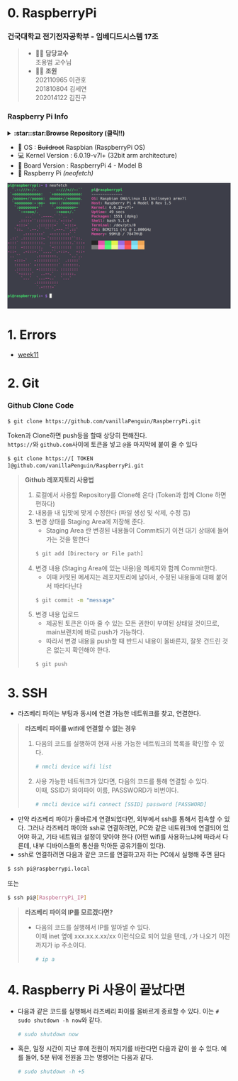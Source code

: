 # 0. RaspberryPi
### 건국대학교 전기전자공학부 - 임베디드시스템 17조
> * 🧑‍🏫 **담당교수**  
>   조용범 교수님
> * 👨‍💻 **조원**  
>   202110965 이관호  
>   201810804 김세연  
>   202014122 김진구

### Raspberry Pi Info
<details>
  <summary>
    <strong>:star::star:Browse Repository (클릭!!)</strong>
  </summary>
  <!DOCTYPE html>
<html>
<head>
 <meta http-equiv="Content-Type" content="text/html; charset=UTF-8">
 <meta name="Author" content="Made by 'tree'">
 <meta name="GENERATOR" content="$Version: $ tree v2.0.2 (c) 1996 - 2022 by Steve Baker, Thomas Moore, Francesc Rocher, Florian Sesser, Kyosuke Tokoro $">
</head>
<body>
	<h1>Directory Tree</h1><p>
	<a href=".">.</a><br>
	├── <a href="./BeginnersGuide-4thEd-Eng_v2.pdf">BeginnersGuide-4thEd-Eng_v2.pdf</a><br>
	├── <a href="./Memo/">Memo</a><br>
	│   └── <a href="./Memo/README.md">README.md</a><br>
	├── <a href="./README.md">README.md</a><br>
	└── <a href="./SourceCode/">SourceCode</a><br>
	&nbsp;&nbsp;&nbsp; ├── <a href="./SourceCode/CMakeLists.txt">CMakeLists.txt</a><br>
	&nbsp;&nbsp;&nbsp; ├── <a href="./SourceCode/Makefile">Makefile</a><br>
	&nbsp;&nbsp;&nbsp; ├── <a href="./SourceCode/README.md">README.md</a><br>
	&nbsp;&nbsp;&nbsp; ├── <a href="./SourceCode/week07/">week07</a><br>
	&nbsp;&nbsp;&nbsp; │   ├── <a href="./SourceCode/week07/button_mmap">button_mmap</a><br>
	&nbsp;&nbsp;&nbsp; │   ├── <a href="./SourceCode/week07/button_mmap.c">button_mmap.c</a><br>
	&nbsp;&nbsp;&nbsp; │   ├── <a href="./SourceCode/week07/keyboard_mmap">keyboard_mmap</a><br>
	&nbsp;&nbsp;&nbsp; │   ├── <a href="./SourceCode/week07/keyboard_mmap.c">keyboard_mmap.c</a><br>
	&nbsp;&nbsp;&nbsp; │   ├── <a href="./SourceCode/week07/led_mmap">led_mmap</a><br>
	&nbsp;&nbsp;&nbsp; │   └── <a href="./SourceCode/week07/led_mmap.c">led_mmap.c</a><br>
	&nbsp;&nbsp;&nbsp; ├── <a href="./SourceCode/week09/">week09</a><br>
	&nbsp;&nbsp;&nbsp; ├── <a href="./SourceCode/week10/">week10</a><br>
	&nbsp;&nbsp;&nbsp; │   ├── <a href="./SourceCode/week10/Makefile">Makefile</a><br>
	&nbsp;&nbsp;&nbsp; │   ├── <a href="./SourceCode/week10/modules.order">modules.order</a><br>
	&nbsp;&nbsp;&nbsp; │   ├── <a href="./SourceCode/week10/Module.symvers">Module.symvers</a><br>
	&nbsp;&nbsp;&nbsp; │   ├── <a href="./SourceCode/week10/seg_driver.c">seg_driver.c</a><br>
	&nbsp;&nbsp;&nbsp; │   ├── <a href="./SourceCode/week10/seg_driver.ko">seg_driver.ko</a><br>
	&nbsp;&nbsp;&nbsp; │   ├── <a href="./SourceCode/week10/seg_driver.mod">seg_driver.mod</a><br>
	&nbsp;&nbsp;&nbsp; │   ├── <a href="./SourceCode/week10/seg_driver.mod.c">seg_driver.mod.c</a><br>
	&nbsp;&nbsp;&nbsp; │   ├── <a href="./SourceCode/week10/seg_driver.mod.o">seg_driver.mod.o</a><br>
	&nbsp;&nbsp;&nbsp; │   ├── <a href="./SourceCode/week10/seg_driver.o">seg_driver.o</a><br>
	&nbsp;&nbsp;&nbsp; │   ├── <a href="./SourceCode/week10/seg_example">seg_example</a><br>
	&nbsp;&nbsp;&nbsp; │   ├── <a href="./SourceCode/week10/seg_example2">seg_example2</a><br>
	&nbsp;&nbsp;&nbsp; │   ├── <a href="./SourceCode/week10/seg_example2.c">seg_example2.c</a><br>
	&nbsp;&nbsp;&nbsp; │   ├── <a href="./SourceCode/week10/seg_example.c">seg_example.c</a><br>
	&nbsp;&nbsp;&nbsp; │   ├── <a href="./SourceCode/week10/temp/">temp</a><br>
	&nbsp;&nbsp;&nbsp; │   │   └── <a href="./SourceCode/week10/temp/Makefile">Makefile</a><br>
	&nbsp;&nbsp;&nbsp; │   └── <a href="./SourceCode/week10/test.png">test.png</a><br>
	&nbsp;&nbsp;&nbsp; ├── <a href="./SourceCode/week11/">week11</a><br>
	&nbsp;&nbsp;&nbsp; │   ├── <a href="./SourceCode/week11/opencv_example/">opencv_example</a><br>
	&nbsp;&nbsp;&nbsp; │   │   ├── <a href="./SourceCode/week11/opencv_example/camera">camera</a><br>
	&nbsp;&nbsp;&nbsp; │   │   ├── <a href="./SourceCode/week11/opencv_example/camera_example.cpp">camera_example.cpp</a><br>
	&nbsp;&nbsp;&nbsp; │   │   ├── <a href="./SourceCode/week11/opencv_example/file.h264">file.h264</a><br>
	&nbsp;&nbsp;&nbsp; │   │   ├── <a href="./SourceCode/week11/opencv_example/gray_example">gray_example</a><br>
	&nbsp;&nbsp;&nbsp; │   │   ├── <a href="./SourceCode/week11/opencv_example/gray_example.cpp">gray_example.cpp</a><br>
	&nbsp;&nbsp;&nbsp; │   │   ├── <a href="./SourceCode/week11/opencv_example/gray_image.bmp">gray_image.bmp</a><br>
	&nbsp;&nbsp;&nbsp; │   │   ├── <a href="./SourceCode/week11/opencv_example/install_cv4.5.1_rasbian.sh">install_cv4.5.1_rasbian.sh</a><br>
	&nbsp;&nbsp;&nbsp; │   │   ├── <a href="./SourceCode/week11/opencv_example/Lenna.png">Lenna.png</a><br>
	&nbsp;&nbsp;&nbsp; │   │   ├── <a href="./SourceCode/week11/opencv_example/outcpp01.avi">outcpp01.avi</a><br>
	&nbsp;&nbsp;&nbsp; │   │   └── <a href="./SourceCode/week11/opencv_example/sample_image.bmp">sample_image.bmp</a><br>
	&nbsp;&nbsp;&nbsp; │   └── <a href="./SourceCode/week11/README.md">README.md</a><br>
	&nbsp;&nbsp;&nbsp; └── <a href="./SourceCode/week12/">week12</a><br>
	&nbsp;&nbsp;&nbsp; &nbsp;&nbsp;&nbsp; ├── <a href="./SourceCode/week12/coco_ssd_mobilenet_v1_1.0_quant_2018_06_29.zip">coco_ssd_mobilenet_v1_1.0_quant_2018_06_29.zip</a><br>
	&nbsp;&nbsp;&nbsp; &nbsp;&nbsp;&nbsp; ├── <a href="./SourceCode/week12/detect.tflite">detect.tflite</a><br>
	&nbsp;&nbsp;&nbsp; &nbsp;&nbsp;&nbsp; ├── <a href="./SourceCode/week12/install_tensorflowlite2.6.0_rasbian.sh">install_tensorflowlite2.6.0_rasbian.sh</a><br>
	&nbsp;&nbsp;&nbsp; &nbsp;&nbsp;&nbsp; ├── <a href="./SourceCode/week12/labelmap.txt">labelmap.txt</a><br>
	&nbsp;&nbsp;&nbsp; &nbsp;&nbsp;&nbsp; ├── <a href="./SourceCode/week12/TensorFlow-Lite-Object-Detection-on-Android-and-Raspberry-Pi/">TensorFlow-Lite-Object-Detection-on-Android-and-Raspberry-Pi</a><br>
	&nbsp;&nbsp;&nbsp; &nbsp;&nbsp;&nbsp; │   ├── <a href="./SourceCode/week12/TensorFlow-Lite-Object-Detection-on-Android-and-Raspberry-Pi/Android/">Android</a><br>
	&nbsp;&nbsp;&nbsp; &nbsp;&nbsp;&nbsp; │   │   └── <a href="./SourceCode/week12/TensorFlow-Lite-Object-Detection-on-Android-and-Raspberry-Pi/Android/placeholder.txt">placeholder.txt</a><br>
	&nbsp;&nbsp;&nbsp; &nbsp;&nbsp;&nbsp; │   ├── <a href="./SourceCode/week12/TensorFlow-Lite-Object-Detection-on-Android-and-Raspberry-Pi/deploy_guides/">deploy_guides</a><br>
	&nbsp;&nbsp;&nbsp; &nbsp;&nbsp;&nbsp; │   │   ├── <a href="./SourceCode/week12/TensorFlow-Lite-Object-Detection-on-Android-and-Raspberry-Pi/deploy_guides/Raspberry_Pi_Guide.md">Raspberry_Pi_Guide.md</a><br>
	&nbsp;&nbsp;&nbsp; &nbsp;&nbsp;&nbsp; │   │   └── <a href="./SourceCode/week12/TensorFlow-Lite-Object-Detection-on-Android-and-Raspberry-Pi/deploy_guides/Windows_TFLite_Guide.md">Windows_TFLite_Guide.md</a><br>
	&nbsp;&nbsp;&nbsp; &nbsp;&nbsp;&nbsp; │   ├── <a href="./SourceCode/week12/TensorFlow-Lite-Object-Detection-on-Android-and-Raspberry-Pi/doc/">doc</a><br>
	&nbsp;&nbsp;&nbsp; &nbsp;&nbsp;&nbsp; │   │   ├── <a href="./SourceCode/week12/TensorFlow-Lite-Object-Detection-on-Android-and-Raspberry-Pi/doc/BSR_demo.gif">BSR_demo.gif</a><br>
	&nbsp;&nbsp;&nbsp; &nbsp;&nbsp;&nbsp; │   │   ├── <a href="./SourceCode/week12/TensorFlow-Lite-Object-Detection-on-Android-and-Raspberry-Pi/doc/BSR_directory1.png">BSR_directory1.png</a><br>
	&nbsp;&nbsp;&nbsp; &nbsp;&nbsp;&nbsp; │   │   ├── <a href="./SourceCode/week12/TensorFlow-Lite-Object-Detection-on-Android-and-Raspberry-Pi/doc/calculate-mAP-demo1.gif">calculate-mAP-demo1.gif</a><br>
	&nbsp;&nbsp;&nbsp; &nbsp;&nbsp;&nbsp; │   │   ├── <a href="./SourceCode/week12/TensorFlow-Lite-Object-Detection-on-Android-and-Raspberry-Pi/doc/camera_enabled.png">camera_enabled.png</a><br>
	&nbsp;&nbsp;&nbsp; &nbsp;&nbsp;&nbsp; │   │   ├── <a href="./SourceCode/week12/TensorFlow-Lite-Object-Detection-on-Android-and-Raspberry-Pi/doc/colab_upload_button.png">colab_upload_button.png</a><br>
	&nbsp;&nbsp;&nbsp; &nbsp;&nbsp;&nbsp; │   │   ├── <a href="./SourceCode/week12/TensorFlow-Lite-Object-Detection-on-Android-and-Raspberry-Pi/doc/Coral_and_EdgeTPU2.png">Coral_and_EdgeTPU2.png</a><br>
	&nbsp;&nbsp;&nbsp; &nbsp;&nbsp;&nbsp; │   │   ├── <a href="./SourceCode/week12/TensorFlow-Lite-Object-Detection-on-Android-and-Raspberry-Pi/doc/labeled_image_example2.png">labeled_image_example2.png</a><br>
	&nbsp;&nbsp;&nbsp; &nbsp;&nbsp;&nbsp; │   │   ├── <a href="./SourceCode/week12/TensorFlow-Lite-Object-Detection-on-Android-and-Raspberry-Pi/doc/labeled_image_examples.png">labeled_image_examples.png</a><br>
	&nbsp;&nbsp;&nbsp; &nbsp;&nbsp;&nbsp; │   │   ├── <a href="./SourceCode/week12/TensorFlow-Lite-Object-Detection-on-Android-and-Raspberry-Pi/doc/labelmap_example.png">labelmap_example.png</a><br>
	&nbsp;&nbsp;&nbsp; &nbsp;&nbsp;&nbsp; │   │   ├── <a href="./SourceCode/week12/TensorFlow-Lite-Object-Detection-on-Android-and-Raspberry-Pi/doc/local_training_guide.md">local_training_guide.md</a><br>
	&nbsp;&nbsp;&nbsp; &nbsp;&nbsp;&nbsp; │   │   ├── <a href="./SourceCode/week12/TensorFlow-Lite-Object-Detection-on-Android-and-Raspberry-Pi/doc/MSYS_window.png">MSYS_window.png</a><br>
	&nbsp;&nbsp;&nbsp; &nbsp;&nbsp;&nbsp; │   │   ├── <a href="./SourceCode/week12/TensorFlow-Lite-Object-Detection-on-Android-and-Raspberry-Pi/doc/object_detection_folder.png">object_detection_folder.png</a><br>
	&nbsp;&nbsp;&nbsp; &nbsp;&nbsp;&nbsp; │   │   ├── <a href="./SourceCode/week12/TensorFlow-Lite-Object-Detection-on-Android-and-Raspberry-Pi/doc/squirrels!!.png">squirrels!!.png</a><br>
	&nbsp;&nbsp;&nbsp; &nbsp;&nbsp;&nbsp; │   │   ├── <a href="./SourceCode/week12/TensorFlow-Lite-Object-Detection-on-Android-and-Raspberry-Pi/doc/TFL_download_links.png">TFL_download_links.png</a><br>
	&nbsp;&nbsp;&nbsp; &nbsp;&nbsp;&nbsp; │   │   ├── <a href="./SourceCode/week12/TensorFlow-Lite-Object-Detection-on-Android-and-Raspberry-Pi/doc/tflite1_folder.png">tflite1_folder.png</a><br>
	&nbsp;&nbsp;&nbsp; &nbsp;&nbsp;&nbsp; │   │   ├── <a href="./SourceCode/week12/TensorFlow-Lite-Object-Detection-on-Android-and-Raspberry-Pi/doc/TFLite-vs-EdgeTPU.gif">TFLite-vs-EdgeTPU.gif</a><br>
	&nbsp;&nbsp;&nbsp; &nbsp;&nbsp;&nbsp; │   │   ├── <a href="./SourceCode/week12/TensorFlow-Lite-Object-Detection-on-Android-and-Raspberry-Pi/doc/training_in_progress.png">training_in_progress.png</a><br>
	&nbsp;&nbsp;&nbsp; &nbsp;&nbsp;&nbsp; │   │   ├── <a href="./SourceCode/week12/TensorFlow-Lite-Object-Detection-on-Android-and-Raspberry-Pi/doc/YouTube_video1.JPG">YouTube_video1.JPG</a><br>
	&nbsp;&nbsp;&nbsp; &nbsp;&nbsp;&nbsp; │   │   └── <a href="./SourceCode/week12/TensorFlow-Lite-Object-Detection-on-Android-and-Raspberry-Pi/doc/YouTube_video2.png">YouTube_video2.png</a><br>
	&nbsp;&nbsp;&nbsp; &nbsp;&nbsp;&nbsp; │   ├── <a href="./SourceCode/week12/TensorFlow-Lite-Object-Detection-on-Android-and-Raspberry-Pi/examples/">examples</a><br>
	&nbsp;&nbsp;&nbsp; &nbsp;&nbsp;&nbsp; │   │   ├── <a href="./SourceCode/week12/TensorFlow-Lite-Object-Detection-on-Android-and-Raspberry-Pi/examples/ChangeCounter.py">ChangeCounter.py</a><br>
	&nbsp;&nbsp;&nbsp; &nbsp;&nbsp;&nbsp; │   │   └── <a href="./SourceCode/week12/TensorFlow-Lite-Object-Detection-on-Android-and-Raspberry-Pi/examples/README.md">README.md</a><br>
	&nbsp;&nbsp;&nbsp; &nbsp;&nbsp;&nbsp; │   ├── <a href="./SourceCode/week12/TensorFlow-Lite-Object-Detection-on-Android-and-Raspberry-Pi/get_pi_requirements.sh">get_pi_requirements.sh</a><br>
	&nbsp;&nbsp;&nbsp; &nbsp;&nbsp;&nbsp; │   ├── <a href="./SourceCode/week12/TensorFlow-Lite-Object-Detection-on-Android-and-Raspberry-Pi/LICENSE">LICENSE</a><br>
	&nbsp;&nbsp;&nbsp; &nbsp;&nbsp;&nbsp; │   ├── <a href="./SourceCode/week12/TensorFlow-Lite-Object-Detection-on-Android-and-Raspberry-Pi/README.md">README.md</a><br>
	&nbsp;&nbsp;&nbsp; &nbsp;&nbsp;&nbsp; │   ├── <a href="./SourceCode/week12/TensorFlow-Lite-Object-Detection-on-Android-and-Raspberry-Pi/results/">results</a><br>
	&nbsp;&nbsp;&nbsp; &nbsp;&nbsp;&nbsp; │   │   ├── <a href="./SourceCode/week12/TensorFlow-Lite-Object-Detection-on-Android-and-Raspberry-Pi/results/test1.jpg">test1.jpg</a><br>
	&nbsp;&nbsp;&nbsp; &nbsp;&nbsp;&nbsp; │   │   └── <a href="./SourceCode/week12/TensorFlow-Lite-Object-Detection-on-Android-and-Raspberry-Pi/results/test1.txt">test1.txt</a><br>
	&nbsp;&nbsp;&nbsp; &nbsp;&nbsp;&nbsp; │   ├── <a href="./SourceCode/week12/TensorFlow-Lite-Object-Detection-on-Android-and-Raspberry-Pi/test1.jpg">test1.jpg</a><br>
	&nbsp;&nbsp;&nbsp; &nbsp;&nbsp;&nbsp; │   ├── <a href="./SourceCode/week12/TensorFlow-Lite-Object-Detection-on-Android-and-Raspberry-Pi/test.mp4">test.mp4</a><br>
	&nbsp;&nbsp;&nbsp; &nbsp;&nbsp;&nbsp; │   ├── <a href="./SourceCode/week12/TensorFlow-Lite-Object-Detection-on-Android-and-Raspberry-Pi/TFLite_detection_image.py">TFLite_detection_image.py</a><br>
	&nbsp;&nbsp;&nbsp; &nbsp;&nbsp;&nbsp; │   ├── <a href="./SourceCode/week12/TensorFlow-Lite-Object-Detection-on-Android-and-Raspberry-Pi/TFLite_detection_stream.py">TFLite_detection_stream.py</a><br>
	&nbsp;&nbsp;&nbsp; &nbsp;&nbsp;&nbsp; │   ├── <a href="./SourceCode/week12/TensorFlow-Lite-Object-Detection-on-Android-and-Raspberry-Pi/TFLite_detection_video.py">TFLite_detection_video.py</a><br>
	&nbsp;&nbsp;&nbsp; &nbsp;&nbsp;&nbsp; │   ├── <a href="./SourceCode/week12/TensorFlow-Lite-Object-Detection-on-Android-and-Raspberry-Pi/TFLite_detection_webcam.py">TFLite_detection_webcam.py</a><br>
	&nbsp;&nbsp;&nbsp; &nbsp;&nbsp;&nbsp; │   ├── <a href="./SourceCode/week12/TensorFlow-Lite-Object-Detection-on-Android-and-Raspberry-Pi/Train_TFLite1_Object_Detection_Model.ipynb">Train_TFLite1_Object_Detection_Model.ipynb</a><br>
	&nbsp;&nbsp;&nbsp; &nbsp;&nbsp;&nbsp; │   ├── <a href="./SourceCode/week12/TensorFlow-Lite-Object-Detection-on-Android-and-Raspberry-Pi/Train_TFLite2_Object_Detction_Model.ipynb">Train_TFLite2_Object_Detction_Model.ipynb</a><br>
	&nbsp;&nbsp;&nbsp; &nbsp;&nbsp;&nbsp; │   └── <a href="./SourceCode/week12/TensorFlow-Lite-Object-Detection-on-Android-and-Raspberry-Pi/util_scripts/">util_scripts</a><br>
	&nbsp;&nbsp;&nbsp; &nbsp;&nbsp;&nbsp; │   &nbsp;&nbsp;&nbsp; ├── <a href="./SourceCode/week12/TensorFlow-Lite-Object-Detection-on-Android-and-Raspberry-Pi/util_scripts/calculate_map_cartucho.py">calculate_map_cartucho.py</a><br>
	&nbsp;&nbsp;&nbsp; &nbsp;&nbsp;&nbsp; │   &nbsp;&nbsp;&nbsp; ├── <a href="./SourceCode/week12/TensorFlow-Lite-Object-Detection-on-Android-and-Raspberry-Pi/util_scripts/create_csv.py">create_csv.py</a><br>
	&nbsp;&nbsp;&nbsp; &nbsp;&nbsp;&nbsp; │   &nbsp;&nbsp;&nbsp; ├── <a href="./SourceCode/week12/TensorFlow-Lite-Object-Detection-on-Android-and-Raspberry-Pi/util_scripts/create_tfrecord.py">create_tfrecord.py</a><br>
	&nbsp;&nbsp;&nbsp; &nbsp;&nbsp;&nbsp; │   &nbsp;&nbsp;&nbsp; ├── <a href="./SourceCode/week12/TensorFlow-Lite-Object-Detection-on-Android-and-Raspberry-Pi/util_scripts/README.md">README.md</a><br>
	&nbsp;&nbsp;&nbsp; &nbsp;&nbsp;&nbsp; │   &nbsp;&nbsp;&nbsp; └── <a href="./SourceCode/week12/TensorFlow-Lite-Object-Detection-on-Android-and-Raspberry-Pi/util_scripts/train_val_test_split.py">train_val_test_split.py</a><br>
	&nbsp;&nbsp;&nbsp; &nbsp;&nbsp;&nbsp; └── <a href="./SourceCode/week12/tensorflow.zip">tensorflow.zip</a><br>
<br><br><p>

16 directories, 85 files

</p>
</body>
</html>
</details>

- 🔭 OS : ~~Buildroot~~ Raspbian (RaspberryPi OS)  
- 💻 Kernel Version : 6.0.19-v7l+ (32bit arm architecture)  
- 🌱 Board Version : RaspberryPi 4 - Model B    
- 🍓 Raspberry Pi *(neofetch)*  
<div align="center">
<img src=".readme-images/neofetch.png">
</div>

# 1. Errors
* [week11](./SourceCode/week11/README.md)

# 2. Git

### Github Clone Code
```
$ git clone https://github.com/vanillaPenguin/RaspberryPi.git
```
Token과 Clone하면 push등을 할때 상당히 편해진다.  
`https://`와 `github.com`사이에 토큰을 넣고 `@`을 마지막에 붙여 줄 수 있다
```
$ git clone https://[ TOKEN ]@github.com/vanillaPenguin/RaspberryPi.git
```
> **Github 레포지토리 사용법**
> 1. 로컬에서 사용할 Repository를 Clone해 온다 (Token과 함께 Clone 하면 편하다)
> 2. 내용을 내 입맛에 맞게 수정한다 (파일 생성 및 삭제, 수정 등)
> 3. 변경 상태를 Staging Area에 저장해 준다.
>    * Staging Area 란 변경된 내용들이 Commit되기 이전 대기 상태에 들어가는 것을 말한다
>    ```bash
>    $ git add [Directory or File path]
>    ```
> 4. 변경 내용 (Staging Area에 있는 내용)을 메세지와 함께 Commit한다.
>     * 이때 커밋된 메세지는 레포지토리에 남아서, 수정된 내용들에 대해 붙어서 따라다닌다
>    ```bash
>    $ git commit -m "message"
>    ```
> 5. 변경 내용 업로드
>    * 제공된 토큰은 아마 줄 수 있는 모든 권한이 부여된 상태일 것이므로, main브랜치에 바로 push가 가능하다.
>    * 따라서 변경 내용을 push할 때 반드시 내용이 올바른지, 잘못 건드린 것은 없는지 확인해야 한다.
>    ```bash
>    $ git push
>    ```
>    

# 3. SSH
* 라즈베리 파이는 부팅과 동시에 연결 가능한 네트워크를 찾고, 연결한다.
> **라즈베리 파이를 wifi에 연결할 수 없는 경우**
> 1. 다음의 코드를 실행하여 현재 사용 가능한 네트워크의 목록을 확인할 수 있다.
>    ```bash
>    # nmcli device wifi list
>    ```
> 2. 사용 가능한 네트워크가 있다면, 다음의 코드를 통해 연결할 수 있다.  
>    이때, SSID가 와이파이 이름, PASSWORD가 비번이다.
>    ```bash
>    # nmcli device wifi connect [SSID] password [PASSWORD]
>    ```
>    
* 만약 라즈베리 파이가 올바르게 연결되었다면, 외부에서 ssh를 통해서 접속할 수 있다.
그러나 라즈베리 파이와 ssh로 연결하려면, PC와 같은 네트워크에 연결되어 있어야 하고, 기타 네트워크 설정이 맞아야 한다 (어떤 wifi를 사용하느냐에 따라서 다른데, 내부 디바이스들의 통신을 막아둔 공유기들이 있다).
* ssh로 연결하려면 다음과 같은 코드를 연결하고자 하는 PC에서 실행해 주면 된다
```bash
$ ssh pi@raspberrypi.local
```
또는
```bash
$ ssh pi@[RaspberryPi_IP]
```
> **라즈베리 파이의 IP를 모르겠다면?**
> * 다음의 코드를 실행해서 IP를 알아낼 수 있다.  
>   이때 inet 옆에 xxx.xx.x.xx/xx 이런식으로 되어 있을 텐데, `/`가 나오기 이전까지가 ip 주소이다.
>    ```bash
>    # ip a
>    ```
>    

# 4. Raspberry Pi 사용이 끝났다면
* 다음과 같은 코드를 실행해서 라즈베리 파이를 올바르게 종료할 수 있다.
  이는 `# sudo shutdown -h now`와 같다.
  ```bash
  # sudo shutdown now
  ```  
* 혹은, 일정 시간이 지난 후에 전원이 꺼지기를 바란다면 다음과 같이 쓸 수 있다. 예를 들어, 5분 뒤에 전원을 끄는 명령어는 다음과 같다.
  ```bash
  # sudo shutdown -h +5
  ```
  
  
  
    
